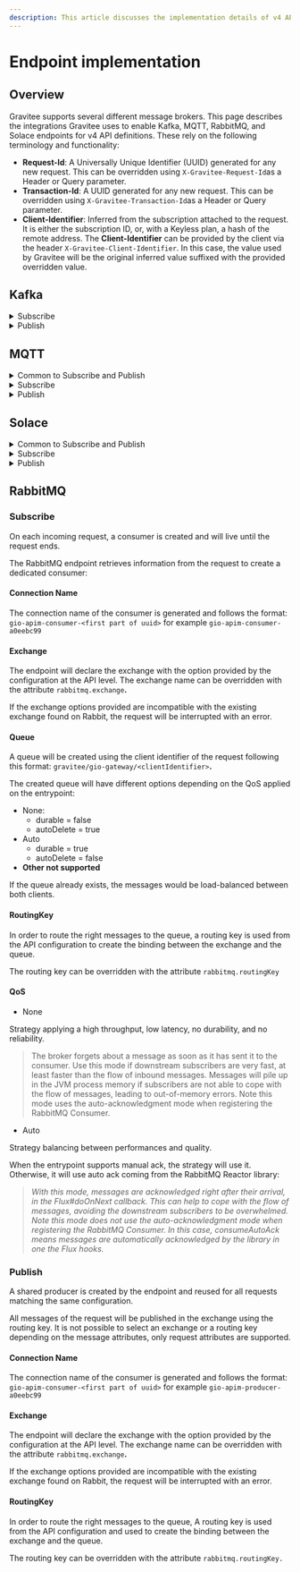 ```yaml
---
description: This article discusses the implementation details of v4 API endpoints
---
```


# Endpoint implementation

## Overview

Gravitee supports several different message brokers. This page describes the integrations Gravitee uses to enable Kafka, MQTT, RabbitMQ, and Solace endpoints for v4 API definitions. These rely on the following terminology and functionality:

* **Request-Id**: A Universally Unique Identifier (UUID) generated for any new request. This can be overridden using `X-Gravitee-Request-Id`as a Header or Query parameter.
* **Transaction-Id**: A UUID generated for any new request. This can be overridden using `X-Gravitee-Transaction-Id`as a Header or Query parameter.
* **Client-Identifier**: Inferred from the subscription attached to the request. It is either the subscription ID, or, with a Keyless plan, a hash of the remote address. The **Client-Identifier** can be provided by the client via the header `X-Gravitee-Client-Identifier`. In this case, the value used by Gravitee will be the original inferred value suffixed with the provided overridden value.

## Kafka

<details>

<summary>Subscribe</summary>

For each incoming request, a consumer is created and will persist until the request terminates. The Kafka endpoint retrieves information from the request to create a dedicated consumer.

Subscription is characterized by:

**ConsumerGroup**

The consumer group is computed from the request's client identifier and is used to load-balance consumption. Kafka doesn't offer a way to manually create a consumer group; a consumer group can only be created through a new consumer instance. See the [Kafka documentation](https://docs.confluent.io/platform/current/clients/consumer.html#concepts) for more information.

**ClientId**

A client ID is generated for the consumer with the format `gio-apim-consumer-<first part of uuid>`, e.g., `gio-apim-consumer-a0eebc99`.

**Topic**

A topic is retrieved from the API configuration and can be overridden with the attribute `gravitee.attribute.kafka.topics`**.**

**AutoOffsetReset**

The `auto-offset-reset` of the API is managed at the endpoint level and cannot be overridden by request.

**Offset selection**

By default, the consumer that is created will either resume from where it left off or use the `auto-offset-reset` configuration to position itself at the beginning or end of the topic.&#x20;

Offsets are determined by partitions, which results in numerous possible mappings. Due to the inherent complexity of offset selection, Gravitee has introduced a mechanism to target a specific position on a Kafka topic.&#x20;

Given a compatible entrypoint (SSE, HTTP GET) and by using at-most-once or at-least-once QoS, it is possible to specify a last event ID. The format is encoded by default but follows the pattern:

```yaml
<topic1>@<partition11>#<offset11>,<partition12>#<offset12>;<topic2>@<partition21>#<offset21>,<partition22>#<offset22>...
```

For example, `my-topic@1#0,2#0`.

</details>

<details>

<summary>Publish</summary>

A shared producer is created by the endpoint and reused for all requests that have the same configuration.&#x20;

A producer is characterized by:

**ClientId**

The client ID of the producer is generated with the format `gio-apim-producer-<first part of uuid>`, e.g., `gio-apim-producer-a0eebc99`.

**Topic**

A topic is retrieved from the API configuration and can be overridden, either on the request for all messages or directly on the message, with the attribute `gravitee.attribute.kafka.topics`.

**Partitioning**

The only supported method for targeting a specific partition is to define a key and rely on the built-in partitioning mechanism. Kafka's default partitioner strategy uses the key to compute the associated partition: `hash(key) % nm of partition`.&#x20;

Repeated use of the same key on each message guarantees that messages are relegated to the same partition and order is maintained. Gravitee doesn't support overriding this mechanism to manually set the partition.&#x20;

To set a key on a message, the attribute `gravitee.attribute.kafka.recordKey` must be added to the message.

</details>

## MQTT

<details>

<summary>Common to Subscribe and Publish</summary>

On each incoming request, an MQTT client is created and will persist until the request is terminated. This behavior applies to both Subscribe and Publish modes, as does the following:

**MQTT Client Identifier**

The identifier for the MQTT Client is generated with the format `gio-apim-client-<first part of uuid>`, e.g., `gio-apim-client-a0eebc99`.

**Session Expiry Interval**

The default value is 86,400 seconds. If the value in the configuration is less than or equal to -1, no session expiry is set.

</details>

<details>

<summary>Subscribe</summary>

On each incoming request, the common client ([Common](https://gravitee.slab.com/posts/endpoints-implementation-details-65woom0y#hqy85-common)) is used to subscribe to a shared topic. The MQTT endpoint retrieves information from the request to configure the subscription.&#x20;

Subscription is characterized by:

**Shared subscription**

A shared subscription is created from the incoming request with the format `$share/<clientIdentifier>/<topic>`. This allows multiple clients using the same subscription to consume the same topic in parallel. In order to distinguish all clients using the same subscription, the client identifier must be overridden.

**Topic**

The topic is retrieved from the API configuration and can be overridden with the attribute `gravitee.attribute.mqtt5.topic`**.**

**QoS**

When the entrypoint supports manual ack, the strategy will use it. Otherwise, it will use auto-ack.

</details>

<details>

<summary>Publish</summary>

On each incoming request, the common client ([Common](https://gravitee.slab.com/posts/endpoints-implementation-details-65woom0y#hqy85-common)) is used to publish messages on a topic. This publication is done with MQTT at-least-once QoS, without expiration.&#x20;

Publication is characterized by:

**Topic**

The topic is retrieved from the API configuration and can be overridden, either on the request or the message, with the attribute `gravitee.attribute.mqtt5.topic`.

**Message Expiry Interval**

By default, there is no expiry. The value can be configured in the API definition.

</details>

## Solace

<details>

<summary>Common to Subscribe and Publish</summary>

On each incoming request, the endpoint searches an internal cache for an existing Solace messaging service for the API configuration. If not found, the endpoint will create a new one from the API configuration.

</details>

<details>

<summary>Subscribe</summary>

On each incoming request, the common messaging service ([Common](https://gravitee.slab.com/posts/endpoints-implementation-details-65woom0y#h3go9-common)) is used to create a Dedicated Message Receiver.&#x20;

Subscription is characterized by:

### Message Receiver

The Solace endpoint consumes messages based on the QoS:

**None**

When the QoS is None, a Direct Message Receiver is created and a shared queue is named following the format `gravitee-gio-gateway-<clientIdentifier>`.

This allows multiple clients using the same subscription to consume the same topic in parallel. In order to distinguish all clients using the same subscription, the client identifier must be overridden.

**Auto / At least Once / At Most Once**

A Persistent Message Receiver is created to keep track of messages.

When the entrypoint supports manual ack, the endpoint will use it. Otherwise, the endpoint will use auto-ack for every message received in addition to a Durable Non Exclusive queue that follows the naming format `gravitee/gio-gateway/<clientIdentifier>`.

### Topic

The topic is retrieved from the API configuration and cannot be overridden via attributes.

</details>

<details>

<summary>Publish</summary>

On each incoming request, the common messaging service ([Common](https://gravitee.slab.com/posts/endpoints-implementation-details-65woom0y#h3go9-common)) is used to create a Direct Message Publisher with a backpressure reject mode limited to 10 messages.

Publication is characterized by:

#### Topic

The topic is retrieved from the API configuration, and cannot be overridden with attributes.

</details>

## RabbitMQ

### Subscribe

On each incoming request, a consumer is created and will live until the request ends.

The RabbitMQ endpoint retrieves information from the request to create a dedicated consumer:

#### Connection Name

The connection name of the consumer is generated and follows the format: `gio-apim-consumer-<first part of uuid>` for example `gio-apim-consumer-a0eebc99`

#### Exchange

The endpoint will declare the exchange with the option provided by the configuration at the API level. The exchange name can be overridden with the attribute `rabbitmq.exchange`**.**

If the exchange options provided are incompatible with the existing exchange found on Rabbit, the request will be interrupted with an error.

#### Queue

A queue will be created using the client identifier of the request following this format: `gravitee/gio-gateway/<clientIdentifier>`**.**

The created queue will have different options depending on the QoS applied on the entrypoint:

* None:
  * durable = false
  * autoDelete = true
* Auto
  * durable = true
  * autoDelete = false
* **Other not supported**

If the queue already exists, the messages would be load-balanced between both clients.

#### RoutingKey

In order to route the right messages to the queue, a routing key is used from the API configuration to create the binding between the exchange and the queue.

The routing key can be overridden with the attribute `rabbitmq.routingKey`

#### QoS

* None

Strategy applying a high throughput, low latency, no durability, and no reliability.

> The broker forgets about a message as soon as it has sent it to the consumer. Use this mode if downstream subscribers are very fast, at least faster than the flow of inbound messages. Messages will pile up in the JVM process memory if subscribers are not able to cope with the flow of messages, leading to out-of-memory errors. Note this mode uses the auto-acknowledgment mode when registering the RabbitMQ Consumer.

* Auto

Strategy balancing between performances and quality.

When the entrypoint supports manual ack, the strategy will use it. Otherwise, it will use auto ack coming from the RabbitMQ Reactor library:

> _With this mode, messages are acknowledged right after their arrival, in the Flux#doOnNext callback. This can help to cope with the flow of messages, avoiding the downstream subscribers to be overwhelmed. Note this mode does not use the auto-acknowledgment mode when registering the RabbitMQ Consumer. In this case, consumeAutoAck means messages are automatically acknowledged by the library in one the Flux hooks._

### Publish

A shared producer is created by the endpoint and reused for all requests matching the same configuration.

All messages of the request will be published in the exchange using the routing key. It is not possible to select an exchange or a routing key depending on the message attributes, only request attributes are supported.

#### Connection Name

The connection name of the consumer is generated and follows the format: `gio-apim-consumer-<first part of uuid>` for example `gio-apim-producer-a0eebc99`

#### Exchange

The endpoint will declare the exchange with the option provided by the configuration at the API level. The exchange name can be overridden with the attribute `rabbitmq.exchange`**.**

If the exchange options provided are incompatible with the existing exchange found on Rabbit, the request will be interrupted with an error.

#### RoutingKey

In order to route the right messages to the queue, A routing key is used from the API configuration and used to create the binding between the exchange and the queue.

The routing key can be overridden with the attribute `rabbitmq.routingKey.`
